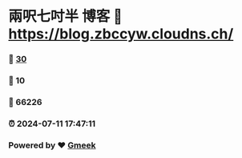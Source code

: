 # 兩呎七吋半 博客 :link: https://blog.zbccyw.cloudns.ch/ 
### :page_facing_up: [30](https://blog.zbccyw.cloudns.ch//tag.html) 
### :speech_balloon: 10 
### :hibiscus: 66226 
### :alarm_clock: 2024-07-11 17:47:11 
### Powered by :heart: [Gmeek](https://github.com/Meekdai/Gmeek)
